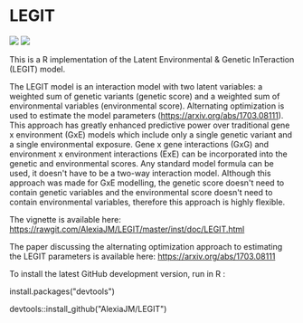 # LEGIT

[![](http://cranlogs.r-pkg.org/badges/LEGIT)](http://cran.rstudio.com/web/packages/LEGIT/index.html)
[![](http://cranlogs.r-pkg.org/badges/grand-total/BayesTreePrior)](http://cran.rstudio.com/web/packages/LEGIT/index.html)

This is a R implementation of the Latent Environmental &amp; Genetic InTeraction (LEGIT) model. 

The LEGIT model is an interaction model with two latent variables: a weighted sum of genetic variants (genetic score) and a weighted sum of environmental variables (environmental score). Alternating optimization is used to estimate the model parameters (https://arxiv.org/abs/1703.08111). This approach has greatly enhanced predictive power over traditional  gene x environment (GxE) models which include only a single genetic variant and a single environmental exposure. Gene x gene interactions (GxG) and environment x environment interactions (ExE) can be incorporated into the genetic and environmental scores. Any standard model formula can be used, it doesn't have to be a two-way interaction model. Although this approach was made for GxE modelling, the genetic score doesn't need to contain genetic variables and the environmental score doesn't need to contain environmental variables, therefore this approach is highly flexible. 

The vignette is available here: https://rawgit.com/AlexiaJM/LEGIT/master/inst/doc/LEGIT.html

The paper discussing the alternating optimization approach to estimating the LEGIT parameters is available here: https://arxiv.org/abs/1703.08111

To install the latest GitHub development version, run in R :

install.packages("devtools")

devtools::install_github("AlexiaJM/LEGIT")
